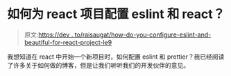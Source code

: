 # 如何为 react 项目配置 eslint 和 react？

> 原文:[https://dev . to/raisaugat/how-do-you-configure-eslint-and-beautiful-for-react-project-le9](https://dev.to/raisaugat/how-do-you-configure-eslint-and-prettier-for-react-project-le9)

我想知道在 react 中开始一个新项目时，如何配置 eslint 和 prettier？我已经阅读了许多关于如何做的博客，但是让我们听听我们的开发伙伴的意见。